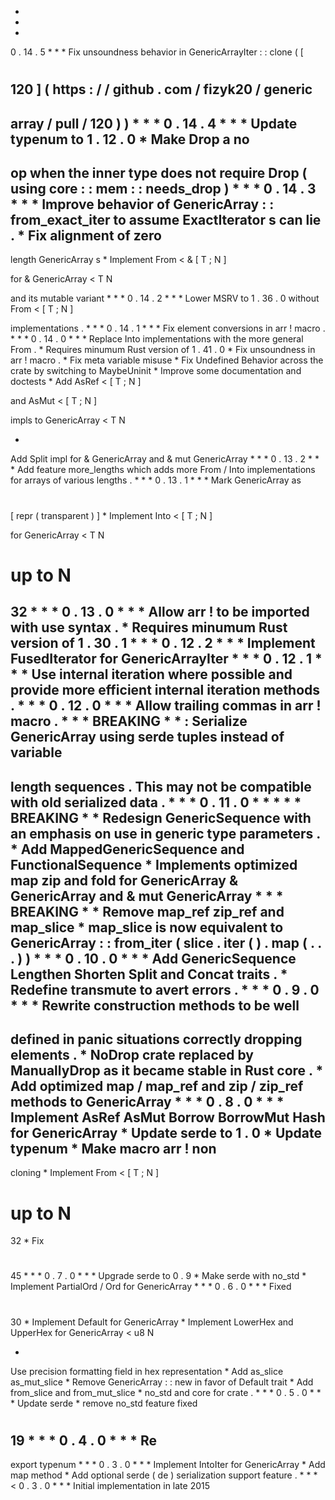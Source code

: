 *
*
*
0
.
14
.
5
*
*
*
Fix
unsoundness
behavior
in
GenericArrayIter
:
:
clone
(
[
#
120
]
(
https
:
/
/
github
.
com
/
fizyk20
/
generic
-
array
/
pull
/
120
)
)
*
*
*
0
.
14
.
4
*
*
*
Update
typenum
to
1
.
12
.
0
*
Make
Drop
a
no
-
op
when
the
inner
type
does
not
require
Drop
(
using
core
:
:
mem
:
:
needs_drop
)
*
*
*
0
.
14
.
3
*
*
*
Improve
behavior
of
GenericArray
:
:
from_exact_iter
to
assume
ExactIterator
s
can
lie
.
*
Fix
alignment
of
zero
-
length
GenericArray
s
*
Implement
From
<
&
[
T
;
N
]
>
for
&
GenericArray
<
T
N
>
and
its
mutable
variant
*
*
*
0
.
14
.
2
*
*
*
Lower
MSRV
to
1
.
36
.
0
without
From
<
[
T
;
N
]
>
implementations
.
*
*
*
0
.
14
.
1
*
*
*
Fix
element
conversions
in
arr
!
macro
.
*
*
*
0
.
14
.
0
*
*
*
Replace
Into
implementations
with
the
more
general
From
.
*
Requires
minumum
Rust
version
of
1
.
41
.
0
*
Fix
unsoundness
in
arr
!
macro
.
*
Fix
meta
variable
misuse
*
Fix
Undefined
Behavior
across
the
crate
by
switching
to
MaybeUninit
*
Improve
some
documentation
and
doctests
*
Add
AsRef
<
[
T
;
N
]
>
and
AsMut
<
[
T
;
N
]
>
impls
to
GenericArray
<
T
N
>
*
Add
Split
impl
for
&
GenericArray
and
&
mut
GenericArray
*
*
*
0
.
13
.
2
*
*
*
Add
feature
more_lengths
which
adds
more
From
/
Into
implementations
for
arrays
of
various
lengths
.
*
*
*
0
.
13
.
1
*
*
*
Mark
GenericArray
as
#
[
repr
(
transparent
)
]
*
Implement
Into
<
[
T
;
N
]
>
for
GenericArray
<
T
N
>
up
to
N
=
32
*
*
*
0
.
13
.
0
*
*
*
Allow
arr
!
to
be
imported
with
use
syntax
.
*
Requires
minumum
Rust
version
of
1
.
30
.
1
*
*
*
0
.
12
.
2
*
*
*
Implement
FusedIterator
for
GenericArrayIter
*
*
*
0
.
12
.
1
*
*
*
Use
internal
iteration
where
possible
and
provide
more
efficient
internal
iteration
methods
.
*
*
*
0
.
12
.
0
*
*
*
Allow
trailing
commas
in
arr
!
macro
.
*
*
*
BREAKING
*
*
:
Serialize
GenericArray
using
serde
tuples
instead
of
variable
-
length
sequences
.
This
may
not
be
compatible
with
old
serialized
data
.
*
*
*
0
.
11
.
0
*
*
*
*
*
BREAKING
*
*
Redesign
GenericSequence
with
an
emphasis
on
use
in
generic
type
parameters
.
*
Add
MappedGenericSequence
and
FunctionalSequence
*
Implements
optimized
map
zip
and
fold
for
GenericArray
&
GenericArray
and
&
mut
GenericArray
*
*
*
BREAKING
*
*
Remove
map_ref
zip_ref
and
map_slice
*
map_slice
is
now
equivalent
to
GenericArray
:
:
from_iter
(
slice
.
iter
(
)
.
map
(
.
.
.
)
)
*
*
*
0
.
10
.
0
*
*
*
Add
GenericSequence
Lengthen
Shorten
Split
and
Concat
traits
.
*
Redefine
transmute
to
avert
errors
.
*
*
*
0
.
9
.
0
*
*
*
Rewrite
construction
methods
to
be
well
-
defined
in
panic
situations
correctly
dropping
elements
.
*
NoDrop
crate
replaced
by
ManuallyDrop
as
it
became
stable
in
Rust
core
.
*
Add
optimized
map
/
map_ref
and
zip
/
zip_ref
methods
to
GenericArray
*
*
*
0
.
8
.
0
*
*
*
Implement
AsRef
AsMut
Borrow
BorrowMut
Hash
for
GenericArray
*
Update
serde
to
1
.
0
*
Update
typenum
*
Make
macro
arr
!
non
-
cloning
*
Implement
From
<
[
T
;
N
]
>
up
to
N
=
32
*
Fix
#
45
*
*
*
0
.
7
.
0
*
*
*
Upgrade
serde
to
0
.
9
*
Make
serde
with
no_std
*
Implement
PartialOrd
/
Ord
for
GenericArray
*
*
*
0
.
6
.
0
*
*
*
Fixed
#
30
*
Implement
Default
for
GenericArray
*
Implement
LowerHex
and
UpperHex
for
GenericArray
<
u8
N
>
*
Use
precision
formatting
field
in
hex
representation
*
Add
as_slice
as_mut_slice
*
Remove
GenericArray
:
:
new
in
favor
of
Default
trait
*
Add
from_slice
and
from_mut_slice
*
no_std
and
core
for
crate
.
*
*
*
0
.
5
.
0
*
*
*
Update
serde
*
remove
no_std
feature
fixed
#
19
*
*
*
0
.
4
.
0
*
*
*
Re
-
export
typenum
*
*
*
0
.
3
.
0
*
*
*
Implement
IntoIter
for
GenericArray
*
Add
map
method
*
Add
optional
serde
(
de
)
serialization
support
feature
.
*
*
*
<
0
.
3
.
0
*
*
*
Initial
implementation
in
late
2015
